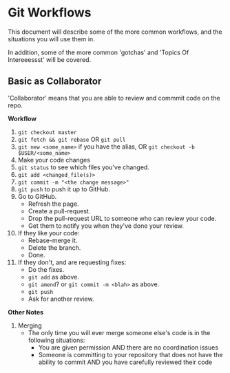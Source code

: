 # Git Workflows

This document will describe some of the more common workflows, and the situations you will use them in.

In addition, some of the more common 'gotchas' and 'Topics Of Intereeessst' will be covered.

## Basic as Collaborator

'Collaborator' means that you are able to review and commmit code on the repo.

**Workflow**

1. `git checkout master`
1. `git fetch && git rebase` OR `git pull`
1. `git new <some_name>` if you have the alias, OR `git checkout -b $USER/<some_name>`
1. Make your code changes
1. `git status` to see which files you've changed.
1. `git add <changed_file(s)>` 
1. `git commit -m "<the change message>"`
1. `git push` to push it up to GitHub.
1. Go to GitHub.
    * Refresh the page.
    * Create a pull-request.
    * Drop the pull-request URL to someone who can review your code.
    * Get them to notify you when they've done your review.
1. If they like your code:
    * Rebase-merge it.
    * Delete the branch.
    * Done.
1. If they don't, and are requesting fixes:
    * Do the fixes.
    * `git add` as above.
    * `git amend`? or `git commit -m <blah>` as above.
    * `git push`
    * Ask for another review.
    
**Other Notes**

1. Merging
    * The only time you will ever merge someone else's code is in the following situations:
        * You are given permission AND there are no coordination issues
        * Someone is committing to your repository that does not have the ability to commit AND you have carefully reviewed their code
